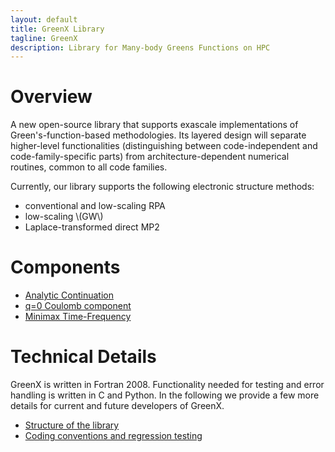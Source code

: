 ```yaml
---
layout: default
title: GreenX Library
tagline: GreenX
description: Library for Many-body Greens Functions on HPC
---
```


# Overview

A new open-source library that supports exascale implementations of Green's-function-based methodologies. Its layered design will separate higher-level functionalities (distinguishing between code-independent and code-family-specific parts) from architecture-dependent numerical routines, common to all code families.

Currently, our library supports the following electronic structure methods:

- conventional and low-scaling RPA
- low-scaling \\(GW\\)
- Laplace-transformed direct MP2

# Components
- [Analytic Continuation](gx_ac.md)
- [q=0 Coulomb component](gx_q0.md)
- [Minimax Time-Frequency](gx_time_frequency.md)


# Technical Details
 GreenX is written in Fortran 2008. Functionality needed for testing and error handling is written in C and Python. In the following we provide a few more details for current and future developers of GreenX. 
- [Structure of the library](structure.md)
- [Coding conventions and regression testing](tests.md)
